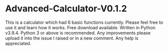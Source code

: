 # Advanced-Calculator-V0.1.2
This is a calculator which had 6 basic functions currently. Please feel free to use it and learn how it works.
Free download available.
Written in Python v3.9.4. Python 3 or above is recommended.
Any improvements please upload it into the issue I raised or in a new comment. Any help is appreciated.
